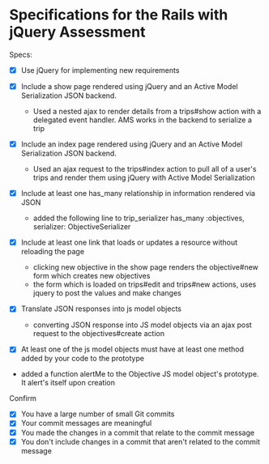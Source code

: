 # Specifications for the Rails with jQuery Assessment

Specs:
- [x] Use jQuery for implementing new requirements
- [x] Include a show page rendered using jQuery and an Active Model Serialization JSON backend.
  - Used a nested ajax to render details from a trips#show action with a delegated event handler. AMS works in the backend to serialize a trip

- [x] Include an index page rendered using jQuery and an Active Model Serialization JSON backend.
  - Used an ajax request to the trips#index action to pull all of a user's trips and render them using jQuery with Active Model Serialization

- [x] Include at least one has_many relationship in information rendered via JSON
  - added the following line to trip_serializer 
  has_many :objectives, serializer: ObjectiveSerializer

- [x] Include at least one link that loads or updates a resource without reloading the page
  - clicking new objective in the show page renders the objective#new form which creates new objectives
  - the form which is loaded on trips#edit and trips#new actions, uses jquery to post the values and make changes

- [x] Translate JSON responses into js model objects
  - converting JSON response into JS model objects via an ajax post request to the objectives#create action

- [x] At least one of the js model objects must have at least one method added by your code to the prototype
 - added a function alertMe to the Objective JS model object's prototype. It alert's itself upon creation

Confirm
- [x] You have a large number of small Git commits
- [x] Your commit messages are meaningful
- [x] You made the changes in a commit that relate to the commit message
- [x] You don't include changes in a commit that aren't related to the commit message
